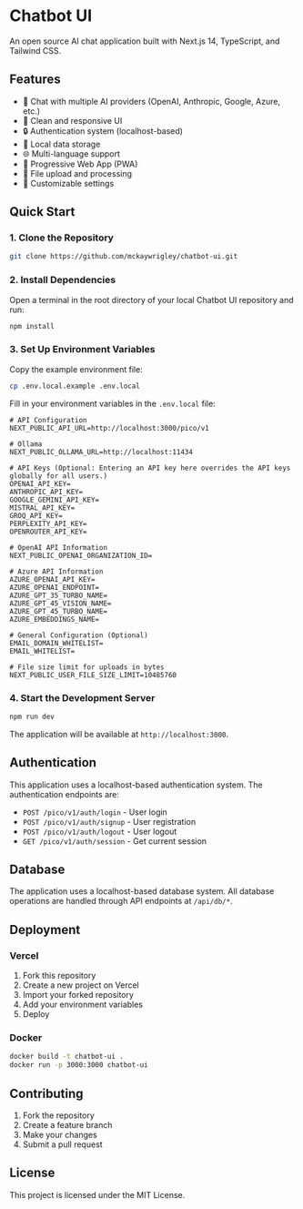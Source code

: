 # Chatbot UI

An open source AI chat application built with Next.js 14, TypeScript, and Tailwind CSS.

## Features

- 🤖 Chat with multiple AI providers (OpenAI, Anthropic, Google, Azure, etc.)
- 🎨 Clean and responsive UI
- 🔒 Authentication system (localhost-based)
- 💾 Local data storage
- 🌐 Multi-language support
- 📱 Progressive Web App (PWA)
- 🎯 File upload and processing
- 🔧 Customizable settings

## Quick Start

### 1. Clone the Repository

```bash
git clone https://github.com/mckaywrigley/chatbot-ui.git
```

### 2. Install Dependencies

Open a terminal in the root directory of your local Chatbot UI repository and run:

```bash
npm install
```

### 3. Set Up Environment Variables

Copy the example environment file:

```bash
cp .env.local.example .env.local
```

Fill in your environment variables in the `.env.local` file:

```env
# API Configuration
NEXT_PUBLIC_API_URL=http://localhost:3000/pico/v1

# Ollama
NEXT_PUBLIC_OLLAMA_URL=http://localhost:11434

# API Keys (Optional: Entering an API key here overrides the API keys globally for all users.)
OPENAI_API_KEY=
ANTHROPIC_API_KEY=
GOOGLE_GEMINI_API_KEY=
MISTRAL_API_KEY=
GROQ_API_KEY=
PERPLEXITY_API_KEY=
OPENROUTER_API_KEY=

# OpenAI API Information
NEXT_PUBLIC_OPENAI_ORGANIZATION_ID=

# Azure API Information
AZURE_OPENAI_API_KEY=
AZURE_OPENAI_ENDPOINT=
AZURE_GPT_35_TURBO_NAME=
AZURE_GPT_45_VISION_NAME=
AZURE_GPT_45_TURBO_NAME=
AZURE_EMBEDDINGS_NAME=

# General Configuration (Optional)
EMAIL_DOMAIN_WHITELIST=
EMAIL_WHITELIST=

# File size limit for uploads in bytes
NEXT_PUBLIC_USER_FILE_SIZE_LIMIT=10485760
```

### 4. Start the Development Server

```bash
npm run dev
```

The application will be available at `http://localhost:3000`.

## Authentication

This application uses a localhost-based authentication system. The authentication endpoints are:

- `POST /pico/v1/auth/login` - User login
- `POST /pico/v1/auth/signup` - User registration  
- `POST /pico/v1/auth/logout` - User logout
- `GET /pico/v1/auth/session` - Get current session

## Database

The application uses a localhost-based database system. All database operations are handled through API endpoints at `/api/db/*`.

## Deployment

### Vercel

1. Fork this repository
2. Create a new project on Vercel
3. Import your forked repository
4. Add your environment variables
5. Deploy

### Docker

```bash
docker build -t chatbot-ui .
docker run -p 3000:3000 chatbot-ui
```

## Contributing

1. Fork the repository
2. Create a feature branch
3. Make your changes
4. Submit a pull request

## License

This project is licensed under the MIT License.
